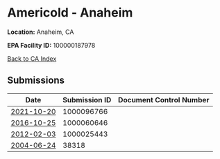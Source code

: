 # Americold - Anaheim

**Location:** Anaheim, CA

**EPA Facility ID:** 100000187978

[Back to CA Index](../../index.md)

## Submissions

| Date | Submission ID | Document Control Number |
|------|--------------|-------------------------|
| [2021-10-20](submissions/1000096766.md) | 1000096766 |  |
| [2016-10-25](submissions/1000060646.md) | 1000060646 |  |
| [2012-02-03](submissions/1000025443.md) | 1000025443 |  |
| [2004-06-24](submissions/38318.md) | 38318 |  |
